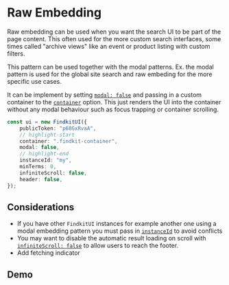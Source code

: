 # Raw Embedding

Raw embedding can be used when you want the search UI to be part of the page
content. This often used for the more custom search interfaces, some times
called "archive views" like an event or product listing with custom filters.

This pattern can be used together with the modal patterns. Ex. the modal pattern
is used for the global site search and raw embeding for the more specific use
cases.

It can be implement by setting [`modal: false`](/ui/api/#modal) and passing in a
custom container to the [`container`](/ui/api/#container) option. This just
renders the UI into the container without any modal behaviour such as focus
trapping or container scrolling.

```ts
const ui = new FindkitUI({
	publicToken: "p68GxRvaA",
	// highlight-start
	container: ".findkit-container",
	modal: false,
	// highlight-end
	instanceId: "my",
	minTerms: 0,
	infiniteScroll: false,
	header: false,
});
```

## Considerations

- If you have other `FindkitUI` instances for example another one using a modal
  embedding pattern you must pass in [`instanceId`](/ui/api/#instanceId) to avoid
  conflicts
- You may want to disable the automatic result loading on scroll with
  [`infiniteScroll: false`](/ui/api/#infiniteScroll) to allow users to reach the
  footer.
- Add fetching indicator

## Demo

<Codesandbox example="raw-embed" />
